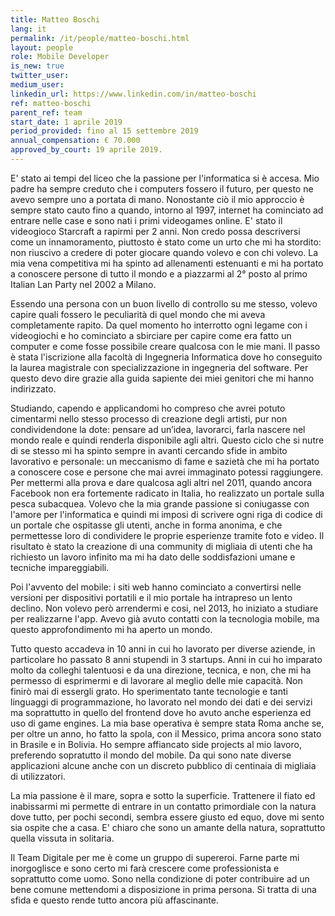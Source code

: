 ```yaml
---
title: Matteo Boschi
lang: it
permalink: /it/people/matteo-boschi.html
layout: people
role: Mobile Developer
is_new: true
twitter_user:
medium_user:
linkedin_url: https://www.linkedin.com/in/matteo-boschi
ref: matteo-boschi
parent_ref: team
start_date: 1 aprile 2019
period_provided: fino al 15 settembre 2019
annual_compensation: € 70.000
approved_by_court: 19 aprile 2019.
---
```


E' stato ai tempi del liceo che la passione per l'informatica si è accesa. Mio padre ha sempre creduto che i computers fossero il futuro, per questo ne avevo sempre uno a portata di mano. Nonostante ciò il mio approccio è sempre stato cauto fino a quando, intorno al 1997, internet ha cominciato ad entrare nelle case e sono nati i primi videogames online. E' stato il videogioco Starcraft a rapirmi per 2 anni. Non credo possa descriversi come un innamoramento, piuttosto è stato come un urto che mi ha stordito: non riuscivo a credere di poter giocare quando volevo e con chi volevo. La mia vena competitiva mi ha spinto ad allenamenti estenuanti e mi ha portato a conoscere persone di tutto il mondo e a piazzarmi al 2° posto al primo Italian Lan Party nel 2002 a Milano.

Essendo una persona con un buon livello di controllo su me stesso, volevo capire quali fossero le peculiarità di quel mondo che mi aveva completamente rapito. Da quel momento ho interrotto ogni legame con i videogiochi e ho cominciato a sbirciare per capire come era fatto un computer e come fosse possibile creare qualcosa con le mie mani. Il passo è stata l'iscrizione alla facoltà di Ingegneria Informatica dove ho conseguito la laurea magistrale con specializzazione in ingegneria del software. Per questo devo dire grazie alla guida sapiente dei miei genitori che mi hanno indirizzato.

Studiando, capendo e applicandomi ho compreso che avrei potuto cimentarmi nello stesso processo di creazione degli artisti, pur non condividendone la dote: pensare ad un’idea, lavorarci, farla nascere nel mondo reale e quindi renderla disponibile agli altri. Questo ciclo che si nutre di se stesso mi ha spinto sempre in avanti cercando sfide in ambito lavorativo e personale: un meccanismo di fame e sazietà che mi ha portato a conoscere cose e persone che mai avrei immaginato potessi raggiungere. Per mettermi alla prova e dare qualcosa agli altri nel 2011, quando ancora Facebook non era fortemente radicato in Italia, ho realizzato un portale sulla pesca subacquea. Volevo che la mia grande passione si coniugasse con l'amore per l'informatica e quindi mi imposi di scrivere ogni riga di codice di un portale che ospitasse gli utenti, anche in forma anonima, e che permettesse loro di condividere le proprie esperienze tramite foto e video. Il risultato è stato la creazione di una community di migliaia di utenti che ha richiesto un lavoro infinito ma mi ha dato delle soddisfazioni umane e tecniche impareggiabili.

Poi l'avvento del mobile: i siti web hanno cominciato a convertirsi nelle versioni per dispositivi portatili e il mio portale ha intrapreso un lento declino. Non volevo però arrendermi e cosi, nel 2013, ho iniziato a studiare per realizzarne l'app. Avevo già avuto contatti con la tecnologia mobile, ma questo approfondimento mi ha aperto un mondo.

Tutto questo accadeva in 10 anni in cui ho lavorato per diverse aziende, in particolare ho passato 8 anni stupendi in 3 startups. Anni in cui ho imparato molto da colleghi talentuosi e da una direzione, tecnica, e non, che mi ha permesso di esprimermi e di lavorare al meglio delle mie capacità. Non finirò mai di essergli grato. Ho sperimentato tante tecnologie e tanti linguaggi di programmazione, ho lavorato nel mondo dei dati e dei servizi ma soprattutto in quello del frontend dove ho avuto anche esperienza ed uso di game engines. La mia base operativa è sempre stata Roma anche se, per oltre un anno, ho fatto la spola, con il Messico, prima ancora sono stato in Brasile e in Bolivia. Ho sempre affiancato side projects al mio lavoro, preferendo sopratutto il mondo del mobile. Da qui sono nate diverse applicazioni alcune anche con un discreto pubblico di centinaia di migliaia di utilizzatori.

La mia passione è il mare, sopra e sotto la superficie. Trattenere il fiato ed inabissarmi mi permette di entrare in un contatto primordiale con la natura dove tutto, per pochi secondi, sembra essere giusto ed equo, dove mi sento sia ospite che a casa. E' chiaro che sono un amante della natura, soprattutto quella vissuta in solitaria.

Il Team Digitale per me è come un gruppo di supereroi. Farne parte mi inorgoglisce e sono certo mi farà crescere come professionista e soprattutto come uomo. Sono nella condizione di poter contribuire ad un bene comune mettendomi a disposizione in prima persona. Si tratta di una sfida e questo rende tutto ancora più affascinante.
